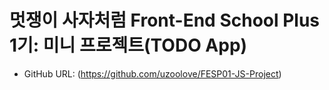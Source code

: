 # 멋쟁이 사자처럼 Front-End School Plus 1기: 미니 프로젝트(TODO App)

- GitHub URL: (https://github.com/uzoolove/FESP01-JS-Project)
